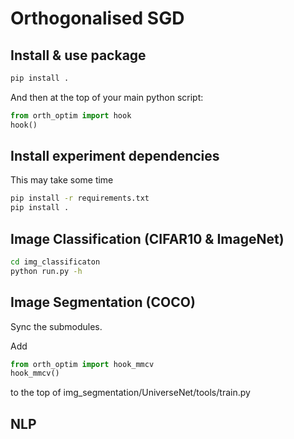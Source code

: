 # Orthogonalised SGD


## Install & use package

```bash
pip install .
```
And then at the top of your main python script:

```python
from orth_optim import hook
hook()
```

## Install experiment dependencies

This may take some time
```bash
pip install -r requirements.txt
pip install .
```

## Image Classification (CIFAR10 & ImageNet)

```bash
cd img_classificaton
python run.py -h
```

## Image Segmentation (COCO)

Sync the submodules.

Add

```python
from orth_optim import hook_mmcv
hook_mmcv()
```
to the top of img_segmentation/UniverseNet/tools/train.py

## NLP


